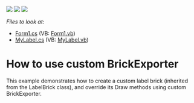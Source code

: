 <!-- default badges list -->
![](https://img.shields.io/endpoint?url=https://codecentral.devexpress.com/api/v1/VersionRange/128597713/12.2.4%2B)
[![](https://img.shields.io/badge/Open_in_DevExpress_Support_Center-FF7200?style=flat-square&logo=DevExpress&logoColor=white)](https://supportcenter.devexpress.com/ticket/details/E2892)
[![](https://img.shields.io/badge/📖_How_to_use_DevExpress_Examples-e9f6fc?style=flat-square)](https://docs.devexpress.com/GeneralInformation/403183)
<!-- default badges end -->
<!-- default file list -->
*Files to look at*:

* [Form1.cs](./CS/Form1.cs) (VB: [Form1.vb](./VB/Form1.vb))
* [MyLabel.cs](./CS/MyLabel.cs) (VB: [MyLabel.vb](./VB/MyLabel.vb))
<!-- default file list end -->
# How to use custom BrickExporter


<p>This example demonstrates how to create a custom label brick (inherited from the LabelBrick class), and override its Draw methods using custom BrickExporter.</p>

<br/>


